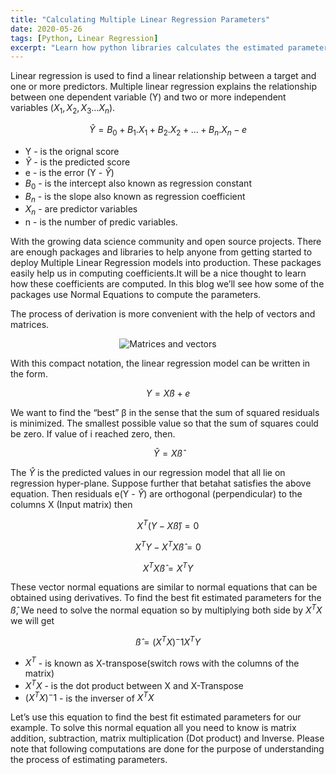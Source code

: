 ```yaml
---
title: "Calculating Multiple Linear Regression Parameters"
date: 2020-05-26
tags: [Python, Linear Regression]
excerpt: "Learn how python libraries calculates the estimated parameters for Multiple Linear Regression"
---
```


Linear regression is used to find a linear relationship between a target and one or more predictors.
Multiple linear regression explains the relationship between one dependent variable (Y) and two or more independent variables ($X_1, X_2, X_3 … X_n$).

$$ \hat{Y} = B_0 + B_1.X_1 + B_2.X_2+...+B_n.X_n - e $$

- Y - is the orignal score
- $\hat{Y}$ - is the predicted score
- e - is the error (Y - $\hat{Y}$)
- $B_0$ - is the intercept also known as regression constant
- $B_n$ - is the slope also known as regression coefficient
- $X_n$ - are predictor variables
- n - is the number of predic variables.

With the growing data science community and open source projects. There are enough packages and libraries to help anyone from getting started to deploy Multiple Linear Regression models into production. These packages easily help us in computing coefficients.It will be a nice thought to learn how these coefficients are computed. In this blog we’ll see how some of the packages use Normal Equations to compute the parameters.

The process of derivation is more convenient with the help of vectors and matrices.

<p align="center"">
<img src="{{ site.url }}{{ site.baseurl }}/images/MLR/MLR_matrix_form.png" alt="Matrices and vectors">
</p>

With this compact notation, the linear regression model can be written in the form.

$$ Y = Xß + e $$

We want to find the “best” β in the sense that the sum of squared residuals is minimized. The smallest possible value so that the sum of squares could be zero. If value of i reached zero, then.

$$ \hat{Y} = X\hat{ß} $$

The $\hat{Y}$ is the predicted values in our regression model that all lie on regression hyper-plane. Suppose further that betahat satisfies the above equation. Then residuals e(Y - $\hat{Y}$) are orthogonal (perpendicular) to the columns X (Input matrix) then

$$ X^T(Y - X\hat{ß}) = 0 $$

$$ X^TY - X^TX\hat{ß} = 0 $$

$$ X^TX\hat{ß} = X^TY $$

These vector normal equations are similar to normal equations that can be obtained using derivatives. To find the best fit estimated parameters for the $\hat{ß}$, We need to solve the normal equation so by multiplying both side by $X^TX$ we will get

$$ \hat{ß} = (X^TX)^-1X^TY $$

- $X^T$ - is known as X-transpose(switch rows with the columns of the matrix)
- $X^TX$ -  is the dot product between X and X-Transpose
- $(X^TX)^-1$ - is the inverser of $X^TX$

Let’s use this equation to find the best fit estimated parameters for our example. To solve this normal equation all you need to know is matrix addition, subtraction, matrix multiplication (Dot product) and Inverse.
Please note that following computations are done for the purpose of understanding the process of estimating parameters.
